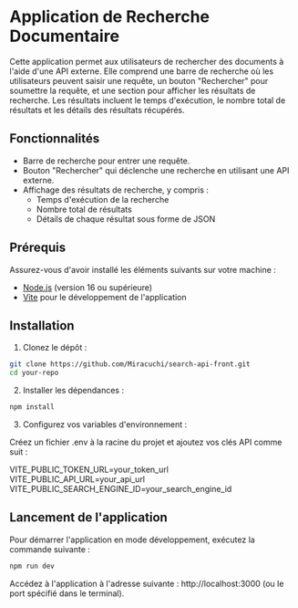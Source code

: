 # Application de Recherche Documentaire

Cette application permet aux utilisateurs de rechercher des documents à l'aide d'une API externe. Elle comprend une barre de recherche où les utilisateurs peuvent saisir une requête, un bouton "Rechercher" pour soumettre la requête, et une section pour afficher les résultats de recherche. Les résultats incluent le temps d'exécution, le nombre total de résultats et les détails des résultats récupérés.

## Fonctionnalités

- Barre de recherche pour entrer une requête.
- Bouton "Rechercher" qui déclenche une recherche en utilisant une API externe.
- Affichage des résultats de recherche, y compris :
  - Temps d'exécution de la recherche
  - Nombre total de résultats
  - Détails de chaque résultat sous forme de JSON

## Prérequis

Assurez-vous d'avoir installé les éléments suivants sur votre machine :

- [Node.js](https://nodejs.org/) (version 16 ou supérieure)
- [Vite](https://vitejs.dev/) pour le développement de l'application

## Installation

1. Clonez le dépôt :

```bash
git clone https://github.com/Miracuchi/search-api-front.git
cd your-repo
```

2. Installer les dépendances :

```bash
npm install
```

3. Configurez vos variables d'environnement :

Créez un fichier .env à la racine du projet et ajoutez vos clés API comme suit :

VITE_PUBLIC_TOKEN_URL=your_token_url
VITE_PUBLIC_API_URL=your_api_url
VITE_PUBLIC_SEARCH_ENGINE_ID=your_search_engine_id

## Lancement de l'application

Pour démarrer l'application en mode développement, exécutez la commande suivante :

```bash
npm run dev
```

Accédez à l'application à l'adresse suivante : http://localhost:3000 (ou le port spécifié dans le terminal).
